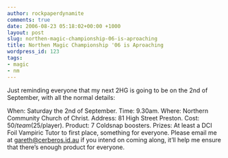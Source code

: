```yaml
--- 
author: rockpaperdynamite 
comments: true 
date: 2006-08-23 05:18:02+00:00 +1000 
layout: post 
slug: northen-magic-championship-06-is-aproaching 
title: Northen Magic Championship '06 is Aproaching 
wordpress_id: 123 
tags: 
- magic 
- nm
--- 
```


Just reminding everyone that my next 2HG is going to be on the 2nd of September, with all the normal details:

When: Saturday the 2nd of September.
Time: 9.30am.
Where: Northern Community Church of Christ.
Address: 81 High Street Preston.
Cost: $50/team ($25/player).
Product: 7 Coldsnap boosters.
Prizes: At least a DCI Foil Vampiric Tutor to first place, something for everyone.
Please email me at gareth@cerberos.id.au if you intend on coming along, it’ll help me ensure that there’s enough product for everyone.
